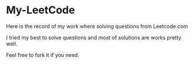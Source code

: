 # My-LeetCode

Here is the record of my work where solving questions from Leetcode.com

I tried my best to solve questions and most of solutions are works pretty well.

Feel free to fork it if you need.
